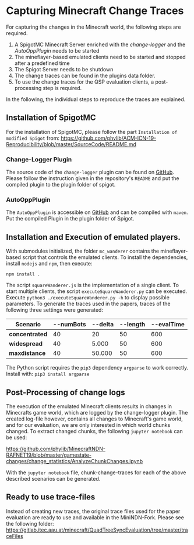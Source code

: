 # Capturing Minecraft Change Traces

For capturing the changes in the Minecraft world, the following steps are
required.

1. A SpigotMC Minecraft Server enriched with the _change-logger_ and the _AutoOppPlugin_ needs to be started
1. The mineflayer-based emulated clients need to be started and stopped after a predefined time
1. The Spigot Server needs to be shutdown
1. The change traces can be found in the plugins data folder.
1. To use the change traces for the QSP evaluation clients, a post-processing step is required.

In the following, the individual steps to reproduce the traces are explained.

## Installation of SpigotMC

For the installation of SpigotMC, please follow the part `Installation of modified Spigot` from: https://github.com/phylib/ACM-ICN-19-Reproducibility/blob/master/SourceCode/README.md

### Change-Logger Plugin

The source code of the `change-logger` plugin can be found on [GitHub](https://github.com/phylib/MinecraftNDN-RAFNET19/tree/master/gamestate-changes/change_logger). Please follow the instruction given in the repository's `README` and put the compiled plugin to the plugin folder of spigot.

###  AutoOppPlugin

The `AutoOppPlugin` is accessible on [GitHub](https://github.com/phylib/AutoOppPlugin) and can be compiled with `maven`. Put the compiled Plugin in the plugin folder of Spigot.

## Installation and Execution of emulated players.

With submodules initialized, the folder `mc_wanderer` contains the mineflayer-based script that controls the emulated clients. To install the dependencies, install `nodejs` and `npm`, then execute:

    npm install .

The script `squareWanderer.js` is the implementation of a  single client. To start multiple clients, the script `executeSquareWanderer.py` can be executed. Execute `python3 ./executeSquareWanderer.py -h` to display possible parameters. To generate the traces used in the papers, traces of the following three settings were generated:

| Scenario         | --numBots | --delta | --length | --evalTime |
|------------------|-----------|---------|----------|------------|
| **concentrated** |        40 |      20 |       50 |        600 |
| **widespread**   |        40 |   5.000 |       50 |        600 |
| **maxdistance**  |        40 |  50.000 |       50 |        600 |

The Python script requires the `pip3` dependency `argparse` to work correctly. Install with: `pip3 install argparse`

## Post-Processing of change logs

The execution of the emulated Minecraft clients results in changes in Minecrafts game world, which are logged by the change-logger plugin. The created log-file however, contains all changes to Minecraft's game world, and for our evaluation, we are only interested in which world chunks changed. To extract changed chunks, the following `jupyter notebook` can be used:

https://github.com/phylib/MinecraftNDN-RAFNET19/blob/master/gamestate-changes/change_statistics/AnalyzeChunkChanges.ipynb

With the `jupyter notebook` file, chunk-change-traces for each of the above described scenarios can be generated.

## Ready to use trace-files

Instead of creating new traces, the original trace files used for the paper
evaluation are ready to use and available in the MiniNDN-Fork. Please see
the following folder: https://gitlab.itec.aau.at/minecraft/QuadTreeSyncEvaluation/tree/master/traceFiles
